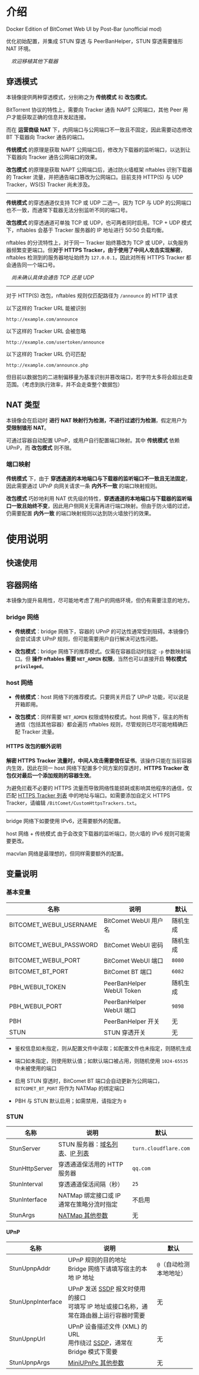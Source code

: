 # 介绍

Docker Edition of BitComet Web UI by Post-Bar (unofficial mod)

优化初始配置，并集成 STUN 穿透 与 PeerBanHelper，STUN 穿透需要锥形 NAT 环境。

　*欢迎移植其他下载器*


## 穿透模式

本镜像提供两种穿透模式，分别称之为 **传统模式** 和 **改包模式**。

BitTorrent 协议的特性上，需要向 Tracker 通告 NAPT 公网端口，其他 Peer 用户才能获取正确的信息并发起连接。

而在 **运营商级 NAT** 下，内网端口与公网端口不一致且不固定，因此需要动态修改 BT 下载器向 Tracker 通告的端口。

**传统模式** 的原理是获取 NAPT 公网端口后，修改为下载器的监听端口，以达到让下载器向 Tracker 通告公网端口的效果。

**改包模式** 的原理是获取 NAPT 公网端口后，通过防火墙框架 nftables 识别下载器的 Tracker 流量，并把通告端口篡改为公网端口。目前支持 HTTP(S) 与 UDP Tracker，WS(S) Tracker 尚未涉及。

---

**传统模式** 的穿透通道仅支持 TCP 或 UDP 二选一。因为 TCP 与 UDP 的公网端口也不一致，而通常下载器无法分别监听不同的端口号。

**改包模式** 的穿透通道可单独 TCP 或 UDP，也可两者同时启用。TCP + UDP 模式下，nftables 会基于 Tracker 服务器的 IP 地址进行 50:50 负载均衡。

nftables 的分流特性上，对于同一 Tracker 始终篡改为 TCP 或 UDP，以免服务器频繁变更端口。但**对于 HTTPS Tracker，由于使用了中间人攻击实现解密**，nftables 检测到的服务器地址始终为 `127.0.0.1`，因此对所有 HTTPS Tracker 都会通告同一个端口号。

　*尚未确认具体会通告 TCP 还是 UDP*

---

对于 HTTP(S) 改包，nftables 规则仅匹配路径为 `/announce` 的 HTTP 请求

以下这样的 Tracker URL 能被识别

`http://example.com/announce`

以下这样的 Tracker URL 会被忽略

`http://example.com/usertoken/announce`

以下这样的 Tracker URL 仍可匹配

`http://example.com/announce.php`

但目前以数据包的二进制偏移量为基准识别并篡改端口，若字符太多将会超出走查范围。（考虑到执行效率，并不会走查整个数据包）

## NAT 类型

本镜像会在启动时 **进行 NAT 映射行为检测，不进行过滤行为检测**，假定用户为 **受限制锥形 NAT**。

可通过容器自动配置 UPnP，或用户自行配置端口映射。其中 **传统模式** 依赖 UPnP，而 **改包模式** 则不限。

### 端口映射

**传统模式** 下，由于 **穿透通道的本地端口与下载器的监听端口不一致且无法固定**，因此需要通过 UPnP 向网关请求一条 **内外不一致** 的端口映射规则。

**改包模式** 巧妙地利用 NAT 优先级的特性，**穿透通道的本地端口与下载器的监听端口一致且始终不变**，因此用户侧网关无需再进行端口映射。但由于防火墙的过滤，仍需要配置 **内外一致** 的端口映射规则以达到防火墙放行的效果。

# 使用说明

## 快速使用

## 容器网络

本镜像为提升易用性，尽可能地考虑了用户的网络环境，但仍有需要注意的地方。

### bridge 网络

* **传统模式**：bridge 网络下，容器的 UPnP 的可达性通常受到阻碍。本镜像仍会尝试请求 UPnP 规则，但可能需要用户自行解决可达性问题。

* **改包模式**：bridge 网络下的推荐模式。仅需在容器启动时指定 `-p` 参数映射端口。但 **操作 nftables 需要 `NET_ADMIN` 权限**，当然也可以直接开启 **特权模式 `privileged`**。

### host 网络

* **传统模式**：host 网络下的推荐模式。只要网关开启了 UPnP 功能，可以说是开箱即用。

* **改包模式**：同样需要 `NET_ADMIN` 权限或特权模式。host 网络下，宿主的所有通信（包括其他容器）都会遍历 nftables 规则，尽管规则已尽可能地精确匹配 Tracker 流量。

#### HTTPS 改包的额外说明

**解密 HTTPS Tracker 流量时，中间人攻击需要信任证书**。该操作只能在当前容器内生效，因此在同一 host 网络下配置多个同方案的穿透时，**HTTPS Tracker 改包仅对最后一个添加规则的容器生效**。

为避免拦截不必要的 HTTPS 流量而导致网络性能损耗或影响其他程序的通信，仅匹配 [HTTPS Tracker 列表](https://oniicyan.pages.dev/https_trackers.txt) 中的地址与端口。如需要添加自定义 HTTPS Tracker，请编辑 `/BitComet/CustomHttpsTrackers.txt`。

---

bridge 网络下如要使用 IPv6，还需要额外的配置。

host 网络 + 传统模式 由于会改变下载器的监听端口，防火墙的 IPv6 规则可能需要更改。

macvlan 网络是最理想的，但同样需要额外的配置。

## 变量说明

### 基本变量

| 名称 | 说明 | 默认 |
| --- | --- | --- |
| BITCOMET_WEBUI_USERNAME | BitComet WebUI 用户名 | 随机生成 |
| BITCOMET_WEBUI_PASSWORD | BitComet WebUI 密码 | 随机生成 |
| BITCOMET_WEBUI_PORT | BitComet WebUI 端口 | `8080` |
| BITCOMET_BT_PORT | BitComet BT 端口 | `6082` |
| PBH_WEBUI_TOKEN | PeerBanHelper WebUI Token | 随机生成 |
| PBH_WEBUI_PORT | PeerBanHelper WebUI 端口 | `9898` |
| PBH | PeerBanHelper 开关 | 无 |
| STUN | STUN 穿透开关 | 无 |

* 鉴权信息如未指定，则从配置文件中读取；如配置文件也未指定，则随机生成

* 端口如未指定，则使用默认值；如默认端口被占用，则随机使用 `1024-65535` 中未被使用的端口

* 启用 STUN 穿透时，BitComet BT 端口会自动更新为公网端口，`BITCOMET_BT_PORT` 将作为 NATMap 的绑定端口

* PBH 与 STUN 默认启用；如需禁用，请指定为 `0`


### STUN

| 名称 | 说明 | 默认 |
| --- | --- | --- |
| StunServer | STUN 服务器：[域名列表](https://oniicyan.pages.dev/stun_servers_domain.txt)、[IP 列表](https://oniicyan.pages.dev/stun_servers_ipv4.txt) | `turn.cloudflare.com` |
| StunHttpServer | 穿透通道保活用的 HTTP 服务器 | `qq.com` |
| StunInterval | 穿透通道保活间隔（秒） | `25` |
| StunInterface | NATMap 绑定接口或 IP<br>通常在策略分流时指定 | 不启用 |
| StunArgs | [NATMap 其他参数](https://github.com/heiher/natmap#how-to-use) | 无 |

#### UPnP

| 名称 | 说明 | 默认 |
| --- | --- | --- |
| StunUpnpAddr | UPnP 规则的目的地址<br>Bridge 网络下请填写宿主的本地 IP 地址 | `@`（自动检测本地地址） |
| StunUpnpInterface | UPnP 发送 [SSDP](https://zh.wikipedia.org/wiki/SSDP) 报文时使用的接口<br>可填写 IP 地址或接口名称，通常在路由器上运行容器时需要 | 无 |
| StunUpnpUrl | UPnP 设备描述文件 (XML) 的 URL<br>用作绕过 [SSDP](https://zh.wikipedia.org/wiki/SSDP)，通常在 Bridge 模式下需要 | 无 |
| StunUpnpArgs | [MiniUPnPc 其他参数](https://manpages.debian.org/unstable/miniupnpc/upnpc.1.en.html) | 无 |

